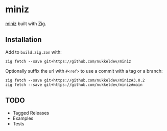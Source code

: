 # miniz

[miniz](https://github.com/richgel999/miniz) built with [Zig](https://ziglang.org/).

## Installation

Add to `build.zig.zon` with:
```
zig fetch --save git+https://github.com/nukkeldev/miniz
```
Optionally suffix the url with `#<ref>` to use a commit with a tag or a branch:
```
zig fetch --save git+https://github.com/nukkeldev/miniz#3.0.2
zig fetch --save git+https://github.com/nukkeldev/miniz#main
```

## TODO

- Tagged Releases
- Examples
- Tests